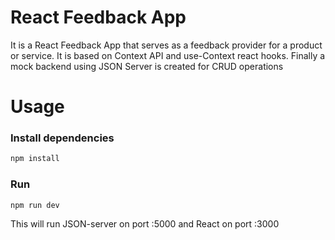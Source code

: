 # React Feedback App

It is a React Feedback App that serves as a feedback provider for a product or service. It is based  on  Context API and use-Context react hooks. Finally a mock backend using JSON Server  is created  for  CRUD  operations


# Usage

### Install dependencies

```bash
npm install
```

### Run

```bash
npm run dev
```

This will run JSON-server on port :5000 and React on port :3000
